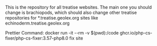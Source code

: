 This is the repository for all treatise websites.
The main one you should change is brachiopods, which should also change other treatise repositories for *.treatise.geolex.org sites like echinoderm.treatise.geolex.org

Prettier Command: docker run -it --rm -v $(pwd):/code ghcr.io/php-cs-fixer/php-cs-fixer:3.57-php8.0 fix site
